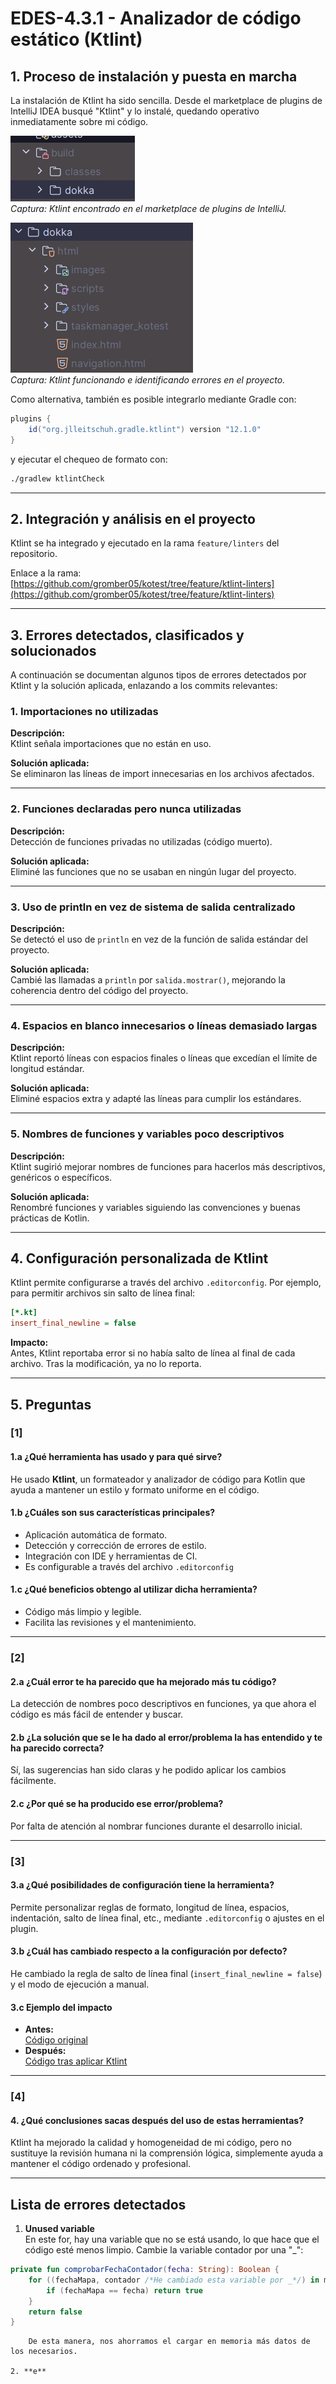 # EDES-4.3.1 - Analizador de código estático (Ktlint)

## 1. Proceso de instalación y puesta en marcha

La instalación de Ktlint ha sido sencilla. Desde el marketplace de plugins de IntelliJ IDEA busqué "Ktlint" y lo instalé, quedando operativo inmediatamente sobre mi código.

![img_1.png](assets/img_1.png)  
*Captura: Ktlint encontrado en el marketplace de plugins de IntelliJ.*

![img_2.png](assets/img_2.png)  
*Captura: Ktlint funcionando e identificando errores en el proyecto.*

Como alternativa, también es posible integrarlo mediante Gradle con:

```gradle
plugins {
    id("org.jlleitschuh.gradle.ktlint") version "12.1.0"
}
```

y ejecutar el chequeo de formato con:

```sh
./gradlew ktlintCheck
```

---

## 2. Integración y análisis en el proyecto

Ktlint se ha integrado y ejecutado en la rama `feature/linters` del repositorio.

Enlace a la rama:  
[https://github.com/gromber05/kotest/tree/feature/ktlint-linters](https://github.com/gromber05/kotest/tree/feature/ktlint-linters)

---

## 3. Errores detectados, clasificados y solucionados

A continuación se documentan algunos tipos de errores detectados por Ktlint y la solución aplicada, enlazando a los commits relevantes:

### 1. Importaciones no utilizadas

**Descripción:**  
Ktlint señala importaciones que no están en uso.

**Solución aplicada:**  
Se eliminaron las líneas de import innecesarias en los archivos afectados.

---

### 2. Funciones declaradas pero nunca utilizadas

**Descripción:**  
Detección de funciones privadas no utilizadas (código muerto).

**Solución aplicada:**  
Eliminé las funciones que no se usaban en ningún lugar del proyecto.

---

### 3. Uso de println en vez de sistema de salida centralizado

**Descripción:**  
Se detectó el uso de `println` en vez de la función de salida estándar del proyecto.

**Solución aplicada:**  
Cambié las llamadas a `println` por `salida.mostrar()`, mejorando la coherencia dentro del código del proyecto.

---

### 4. Espacios en blanco innecesarios o líneas demasiado largas

**Descripción:**  
Ktlint reportó líneas con espacios finales o líneas que excedían el límite de longitud estándar.

**Solución aplicada:**  
Eliminé espacios extra y adapté las líneas para cumplir los estándares.

---

### 5. Nombres de funciones y variables poco descriptivos

**Descripción:**  
Ktlint sugirió mejorar nombres de funciones para hacerlos más descriptivos, genéricos o específicos.

**Solución aplicada:**  
Renombré funciones y variables siguiendo las convenciones y buenas prácticas de Kotlin.

---

## 4. Configuración personalizada de Ktlint

Ktlint permite configurarse a través del archivo `.editorconfig`. Por ejemplo, para permitir archivos sin salto de línea final:

```ini
[*.kt]
insert_final_newline = false
```

**Impacto:**  
Antes, Ktlint reportaba error si no había salto de línea al final de cada archivo. Tras la modificación, ya no lo reporta.

---

## 5. Preguntas

### [1]

#### 1.a ¿Qué herramienta has usado y para qué sirve?

He usado **Ktlint**, un formateador y analizador de código para Kotlin que ayuda a mantener un estilo y formato uniforme en el código.

#### 1.b ¿Cuáles son sus características principales?

- Aplicación automática de formato.
- Detección y corrección de errores de estilo.
- Integración con IDE y herramientas de CI.
- Es configurable a través del archivo `.editorconfig`

#### 1.c ¿Qué beneficios obtengo al utilizar dicha herramienta?

- Código más limpio y legible.
- Facilita las revisiones y el mantenimiento.

---

### [2]

#### 2.a ¿Cuál error te ha parecido que ha mejorado más tu código?

La detección de nombres poco descriptivos en funciones, ya que ahora el código es más fácil de entender y buscar.

#### 2.b ¿La solución que se le ha dado al error/problema la has entendido y te ha parecido correcta?

Sí, las sugerencias han sido claras y he podido aplicar los cambios fácilmente.

#### 2.c ¿Por qué se ha producido ese error/problema?

Por falta de atención al nombrar funciones durante el desarrollo inicial.

---

### [3]

#### 3.a ¿Qué posibilidades de configuración tiene la herramienta?

Permite personalizar reglas de formato, longitud de línea, espacios, indentación, salto de línea final, etc., mediante `.editorconfig` o ajustes en el plugin.

#### 3.b ¿Cuál has cambiado respecto a la configuración por defecto?

He cambiado la regla de salto de línea final (`insert_final_newline = false`) y el modo de ejecución a manual.

#### 3.c Ejemplo del impacto

- **Antes:**  
  [Código original](https://github.com/gromber05/kotest/blob/0cdc4cbd909930a95d0adef5e326a5ac95583e22/src/main/kotlin/utils/Utilidades.kt#L15-L33)
- **Después:**  
  [Código tras aplicar Ktlint](https://github.com/gromber05/kotest/blob/2b9daaaceedd393ac82275bdae93572963f34a34/src/main/kotlin/utils/Utilidades.kt#L7-L30)

---

### [4]

#### 4. ¿Qué conclusiones sacas después del uso de estas herramientas?

Ktlint ha mejorado la calidad y homogeneidad de mi código, pero no sustituye la revisión humana ni la comprensión lógica, simplemente ayuda a mantener el código ordenado y profesional.

---

## Lista de errores detectados

1. **Unused variable**  
   En este for, hay una variable que no se está usando, lo que hace que el código esté menos limpio. Cambie la variable contador por una "_":
````kotlin
private fun comprobarFechaContador(fecha: String): Boolean {
    for ((fechaMapa, contador /*He cambiado esta variable por _*/) in mapaIdEventos) {
        if (fechaMapa == fecha) return true
    }
    return false
}
````
````
    De esta manera, nos ahorramos el cargar en memoria más datos de los necesarios.

2. **e**
